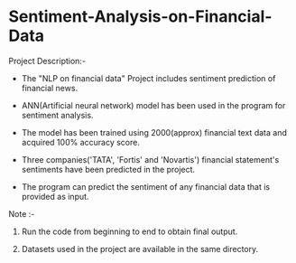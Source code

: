 
# Sentiment-Analysis-on-Financial-Data

Project Description:-

* The "NLP on financial data" Project includes sentiment prediction of financial news. 

* ANN(Artificial neural network) model has been used in the program for sentiment analysis.

* The model has been trained using 2000(approx) financial text data and acquired 100% accuracy score.

* Three companies('TATA', 'Fortis' and 'Novartis') financial statement's sentiments have been predicted in the project.
 
* The program can predict the sentiment of any financial data that is provided as input.

Note :- 

1) Run the code from beginning to end to obtain final output.

2) Datasets used in the project are available in the same directory.

